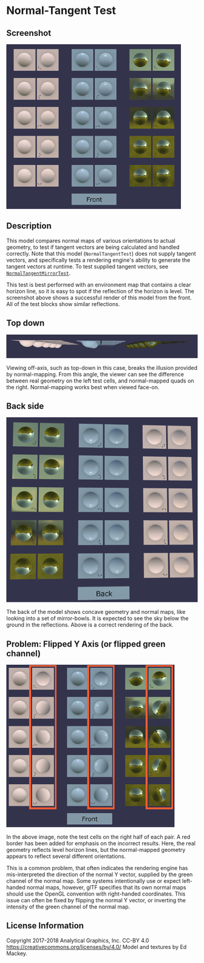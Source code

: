 # Normal-Tangent Test

## Screenshot

![screenshot](screenshot/screenshot-larger.png)

## Description

This model compares normal maps of various orientations to actual geometry, to test if tangent vectors are being calculated and handled correctly.  Note that this model (`NormalTangentTest`) does not supply tangent vectors, and specifically tests a rendering engine's ability to generate the tangent vectors at runtime.  To test supplied tangent vectors, see [`NormalTangentMirrorTest`](../NormalTangentMirrorTest/README.md).

This test is best performed with an environment map that contains a clear horizon line, so it is easy to spot if the reflection of the horizon is level.  The screenshot above shows a successful render of this model from the front.  All of the test blocks show similar reflections.

## Top down

![Top-down View](screenshot/top-down.png)

Viewing off-axis, such as top-down in this case, breaks the illusion provided by normal-mapping.  From this angle, the viewer can see the difference between real geometry on the left test cells, and normal-mapped quads on the right.  Normal-mapping works best when viewed face-on.

## Back side

![Back-side View](screenshot/back-side.png)

The back of the model shows concave geometry and normal maps, like looking into a set of mirror-bowls.  It is expected to see the sky below the ground in the reflections.  Above is a correct rendering of the back.

## Problem: Flipped Y Axis (or flipped green channel)

![Incorrect flipped Y](screenshot/incorrect-flipped-y.png)

In the above image, note the test cells on the right half of each pair.  A red border has been added for emphasis on the incorrect results.  Here, the real geometry reflects level horizon lines, but the normal-mapped geometry appears to reflect several different orientations.

This is a common problem, that often indicates the rendering engine has mis-interpreted the direction of the normal Y vector, supplied by the green channel of the normal map.  Some systems intentionally use or expect left-handed normal maps, however, glTF specifies that its own normal maps should use the OpenGL convention with right-handed coordinates.  This issue can often be fixed by flipping the normal Y vector, or inverting the intensity of the green channel of the normal map.

## License Information

Copyright 2017-2018 Analytical Graphics, Inc.
CC-BY 4.0 https://creativecommons.org/licenses/by/4.0/
Model and textures by Ed Mackey.
